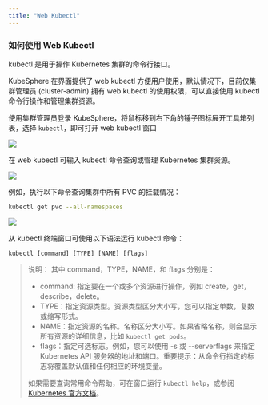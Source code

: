 ```yaml
---
title: "Web Kubectl"
---
```


### 如何使用 Web Kubectl

kubectl 是用于操作 Kubernetes 集群的命令行接口。

KubeSphere 在界面提供了 web kubectl 方便用户使用，默认情况下，目前仅集群管理员 (cluster-admin) 拥有 web kubectl 的使用权限，可以直接使用 kubectl 命令行操作和管理集群资源。

使用集群管理员登录 KubeSphere，将鼠标移到右下角的锤子图标展开工具箱列表，选择 `kubectl`，即可打开 web kubectl 窗口

![](https://pek3b.qingstor.com/kubesphere-docs/png/20190513214235.png)

在 web kubectl 可输入 kubectl 命令查询或管理 Kubernetes 集群资源。

![](https://pek3b.qingstor.com/kubesphere-docs/png/20190513214443.png)

例如，执行以下命令查询集群中所有 PVC 的挂载情况：

```bash
kubectl get pvc --all-namespaces
```

![](https://pek3b.qingstor.com/kubesphere-docs/png/20190513214528.png)


从 kubectl 终端窗口可使用以下语法运行 kubectl 命令：

```
kubectl [command] [TYPE] [NAME] [flags]
```

> 说明：
> 其中 command，TYPE，NAME，和 flags 分别是：
> - command: 指定要在一个或多个资源进行操作，例如 create，get，describe，delete。
> - TYPE：指定资源类型。资源类型区分大小写，您可以指定单数，复数或缩写形式。
> - NAME：指定资源的名称。名称区分大小写。如果省略名称，则会显示所有资源的详细信息，比如 `kubectl get pods`。
> - flags：指定可选标志。例如，您可以使用 -s 或 --serverflags 来指定 Kubernetes API 服务器的地址和端口。重要提示：从命令行指定的标志将覆盖默认值和任何相应的环境变量。
>
> 如果需要查询常用命令帮助，可在窗口运行 `kubectl help`，或参阅 [Kubernetes 官方文档](https://kubernetes.io/docs/reference/kubectl/overview/)。



